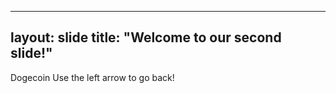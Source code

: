 -------------------
layout: slide
title: "Welcome to our second slide!"
-------------------
Dogecoin
Use the left arrow to go back!
